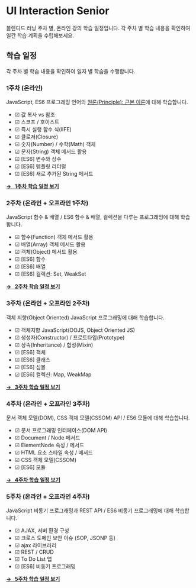 # UI Interaction Senior 

블렌디드 러닝 주차 별, 온라인 강의 학습 일정입니다. 각 주차 별 학습 내용을 확인하여 일간 학습 계획을 수립해보세요.

## 학습 일정

각 주차 별 학습 내용을 확인하여 일자 별 학습을 수행합니다.

### 1주차 (온라인)

JavaScript, ES6 프로그래밍 언어의 [원론(Principle): 근본 이론](https://bit.ly/2Yllay1)에 대해 학습합니다.

- ☑︎ 값 복사 vs 참조
- ☑︎ 스코프 / 호이스트
- ☑︎ 즉시 실행 함수 식(IIFE)
- ☑︎ 클로저(Closure)
- ☑︎ 숫자(Number) / 수학(Math) 객체
- ☑︎ 문자(String) 객체 메서드 활용
- ☑︎ [ES6] 변수와 상수
- ☑︎ [ES6] 템플릿 리터럴
- ☑︎ [ES6] 새로 추가된 String 메서드

**[→ &nbsp; 1주차 학습 일정 보기](./WEEK01.md)**


### 2주차 (온라인 + 오프라인 1주차)

JavaScript 함수 & 배열 / ES6 함수 & 배열, 컬렉션을 다루는 프로그래밍에 대해 학습합니다.

- ☑︎ 함수(Function) 객체 메서드 활용
- ☑︎ 배열(Array) 객체 메서드 활용
- ☑︎ 객체(Object) 메서드 활용
- ☑︎ [ES6] 함수
- ☑︎ [ES6] 배열
- ☑︎ [ES6] 컬렉션: Set, WeakSet

**[→ &nbsp; 2주차 학습 일정 보기](./WEEK02.md)**


### 3주차 (온라인 + 오프라인 2주차)

객체 지향(Object Oriented) JavaScript 프로그래밍에 대해 학습합니다.

- ☑︎ 객체지향 JavaScript(OOJS, Object Oriented JS)
- ☑︎ 생성자(Constructor) / 프로토타입(Prototype)
- ☑︎ 상속(Inheritance) / 합성(Mixin)
- ☑︎ [ES6] 객체
- ☑︎ [ES6] 클래스
- ☑︎ [ES6] 심볼
- ☑︎ [ES6] 컬렉션: Map, WeakMap

**[→ &nbsp; 3주차 학습 일정 보기](./WEEK03.md)**

### 4주차 (온라인 + 오프라인 3주차)

문서 객체 모델(DOM), CSS 객체 모델(CSSOM) API / ES6 모듈에 대해 학습합니다.

- ☑︎ 문서 프로그래밍 인터페이스(DOM API)
- ☑︎ Document / Node 메서드
- ☑︎ ElementNode 속성 / 메서드
- ☑︎ HTML 요소 스타일 속성 / 메서드
- ☑︎ CSS 객체 모델(CSSOM)
- ☑︎ [ES6] 모듈

**[→ &nbsp; 4주차 학습 일정 보기](./WEEK04.md)**

### 5주차 (온라인 + 오프라인 4주차)

JavaScript 비동기 프로그래밍과 REST API / ES6 비동기 프로그래밍에 대해 학습합니다.

- ☑︎ AJAX, 서버 환경 구성
- ☑︎ 크로스 도메인 보안 이슈 (SOP, JSONP 등)
- ☑︎ ajax 라이브러리
- ☑︎ REST / CRUD
- ☑︎ To Do List 앱
- ☑︎ [ES6] 비동기 프로그래밍

**[→ &nbsp; 5주차 학습 일정 보기](./WEEK05.md)**